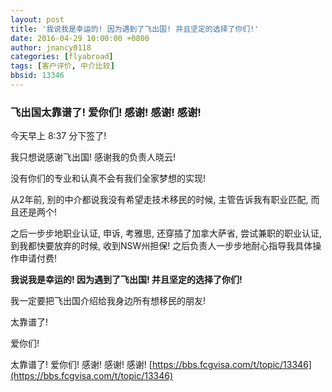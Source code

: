 ```yaml
---
layout: post
title: '我说我是幸运的! 因为遇到了飞出国! 并且坚定的选择了你们!'
date: 2016-04-29 10:00:00 +0800
author: jnancy0118
categories: [flyabroad]
tags: [客户评价, 中介比较]
bbsid: 13346
---
```


### 飞出国太靠谱了! 爱你们! 感谢! 感谢! 感谢!

今天早上 8:37 分下签了!

我只想说感谢飞出国! 感谢我的负责人晓云!

没有你们的专业和认真不会有我们全家梦想的实现!

从2年前, 别的中介都说我没有希望走技术移民的时候, 主管告诉我有职业匹配, 而且还是两个!

之后一步步地职业认证, 申诉, 考雅思, 还穿插了加拿大萨省, 尝试兼职的职业认证, 到我都快要放弃的时候, 收到NSW州担保! 之后负责人一步步地耐心指导我具体操作申请付费!

**我说我是幸运的! 因为遇到了飞出国! 并且坚定的选择了你们!**

我一定要把飞出国介绍给我身边所有想移民的朋友!

太靠谱了!

爱你们!

太靠谱了! 爱你们! 感谢! 感谢! 感谢!  [https://bbs.fcgvisa.com/t/topic/13346](https://bbs.fcgvisa.com/t/topic/13346)
